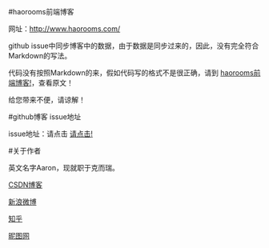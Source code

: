 #haorooms前端博客

网址：http://www.haorooms.com/

github issue中同步博客中的数据，由于数据是同步过来的，因此，没有完全符合Markdown的写法。

代码没有按照Markdown的来，假如代码写的格式不是很正确，请到 [haorooms前端博客!](http://www.haorooms.com/ )，查看原文！

给您带来不便，请谅解！




#github博客 issue地址

issue地址：请点击 [请点击!](https://github.com/issues )


#关于作者

英文名字Aaron，现就职于克而瑞。


[CSDN博客](http://blog.csdn.net/confidence68 )

[新浪微博](http://weibo.com/babygeili )

[知乎](http://www.zhihu.com/people/haorooms )

[昵图网](http://hi.nipic.com/confidence68/ )

